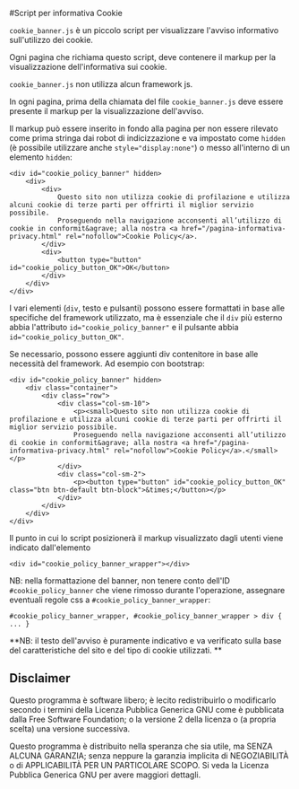#Script per informativa Cookie

`cookie_banner.js` è un piccolo script per visualizzare l'avviso informativo sull'utilizzo dei cookie.

Ogni pagina che richiama questo script, deve contenere il markup per la visualizzazione dell'informativa sui cookie.


`cookie_banner.js` non utilizza alcun framework js.

In ogni pagina, prima della chiamata del file `cookie_banner.js` 
deve essere presente il markup per la visualizzazione dell'avviso.

Il markup può essere inserito in fondo alla pagina per non essere rilevato come prima stringa dai robot di indicizzazione e va impostato come `hidden` (è possibile utilizzare anche `style="display:none"`) o messo all'interno di un elemento `hidden`:


```
<div id="cookie_policy_banner" hidden>
	<div>
		<div>
			Questo sito non utilizza cookie di profilazione e utilizza alcuni cookie di terze parti per offrirti il miglior servizio possibile.
			Proseguendo nella navigazione acconsenti all’utilizzo di cookie in conformit&agrave; alla nostra <a href="/pagina-informativa-privacy.html" rel="nofollow">Cookie Policy</a>.
		</div>
		<div>
			<button type="button" id="cookie_policy_button_OK">OK</button>
		</div>
	</div>
</div>
```
I vari elementi (`div`, testo e pulsanti) possono essere formattati in base alle specifiche del framework utilizzato, ma è essenziale che il `div` più esterno abbia l'attributo `id="cookie_policy_banner"` e il pulsante abbia `id="cookie_policy_button_OK"`.

Se necessario, possono essere aggiunti div contenitore in base alle necessità del framework. Ad esempio con bootstrap:

```
<div id="cookie_policy_banner" hidden>
	<div class="container">
		<div class="row">
			<div class="col-sm-10">
				<p><small>Questo sito non utilizza cookie di profilazione e utilizza alcuni cookie di terze parti per offrirti il miglior servizio possibile.
				Proseguendo nella navigazione acconsenti all’utilizzo di cookie in conformit&agrave; alla nostra <a href="/pagina-informativa-privacy.html" rel="nofollow">Cookie Policy</a>.</small></p>
			</div>
			<div class="col-sm-2">
				<p><button type="button" id="cookie_policy_button_OK" class="btn btn-default btn-block">&times;</button></p>
			</div>
		</div>
	</div>
</div>
```

Il punto in cui lo script posizionerà il markup visualizzato dagli utenti viene indicato dall'elemento

```
<div id="cookie_policy_banner_wrapper"></div>
```

NB:
nella formattazione del banner, non tenere conto dell'ID `#cookie_policy_banner` che viene rimosso durante l'operazione,
assegnare eventuali regole css a `#cookie_policy_banner_wrapper`:

```
#cookie_policy_banner_wrapper, #cookie_policy_banner_wrapper > div { ... }
```

**NB: il testo dell'avviso è puramente indicativo e va verificato sulla base del caratteristiche del sito e del tipo di cookie utilizzati. **


## Disclaimer
Questo  programma è  software  libero; è  lecito redistribuirlo  o
modificarlo secondo i termini  della Licenza Pubblica Generica GNU
come è pubblicata dalla Free  Software Foundation; o la versione 2
della licenza o (a propria scelta) una versione successiva.

Questo programma  è distribuito nella  speranza che sia  utile, ma
SENZA  ALCUNA GARANZIA;  senza  neppure la  garanzia implicita  di
NEGOZIABILITÀ  o di  APPLICABILITÀ PER  UN PARTICOLARE  SCOPO.  Si
veda la Licenza Pubblica Generica GNU per avere maggiori dettagli.
